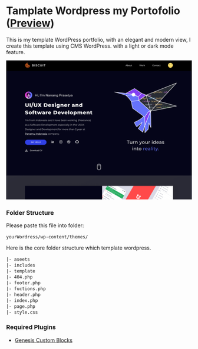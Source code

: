 # Tamplate Wordpress my Portofolio ([Preview](https://biscuit.my.id/))

This is my template WordPress portfolio, with an elegant and modern view, I create this template using CMS WordPress. with a light or dark mode feature.

![Image](screenshot.png)

### Folder Structure
Please paste this file into folder:

```
yourWordress/wp-content/themes/
```

Here is the core folder structure which template wordpress.

```
|- aseets
|- includes
|- template
|- 404.php
|- footer.php
|- fuctions.php
|- header.php
|- index.php
|- page.php
|- style.css
```

### Required Plugins 

* [Genesis Custom Blocks](https://developer.wpengine.com/genesis-custom-blocks/)
